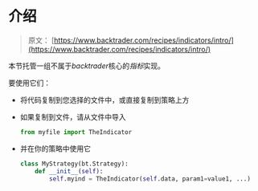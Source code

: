 # 介绍

> 原文： [https://www.backtrader.com/recipes/indicators/intro/](https://www.backtrader.com/recipes/indicators/intro/)

本节托管一组不属于*backtrader*核心的*指标*实现。

要使用它们：

*   将代码复制到您选择的文件中，或直接复制到策略上方
*   如果复制到文件，请从文件中导入

    ```py
    from myfile import TheIndicator 
    ```

*   并在你的策略中使用它

    ```py
    class MyStrategy(bt.Strategy):
        def __init__(self):
            self.myind = TheIndicator(self.data, param1=value1, ...) 
    ```